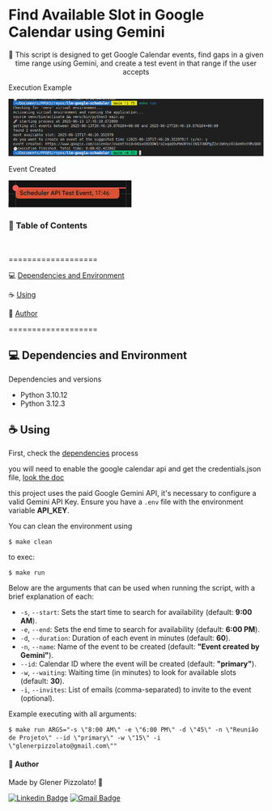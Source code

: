 # **Find Available Slot in Google Calendar using Gemini**

<p align="center"> 🚀 This script is designed to get Google Calendar events, find gaps in a given time range using Gemini, and create a test event in that range if the user accepts  </p>

Execution Example

![execution example](docs/images/example1.png)

Event Created

![event created](docs/images/example2.png)

<h3>🏁 Table of Contents</h3>

<br>

===================

<!--ts-->

💻 [Dependencies and Environment](#dependenciesandenvironment)

☕ [Using](#using)

👷 [Author](#author)

<!--te-->

===================

<div id="dependenciesandenvironment"></div>

## 💻 **Dependencies and Environment**

Dependencies and versions

- Python 3.10.12
- Python 3.12.3

<div id="using"></div>

## ☕ **Using**

First, check the [dependencies](#dependenciesandenvironment) process

you will need to enable the google calendar api and get the credentials.json file, [look the doc](https://developers.google.com/workspace/calendar/api/quickstart/python?hl=pt-br)

this project uses the paid Google Gemini API, it's necessary to configure a valid Gemini API Key. Ensure you have a `.env` file with the environment variable **API_KEY**.

You can clean the environment using

```
$ make clean
```

to exec:

```
$ make run
```

Below are the arguments that can be used when running the script, with a brief explanation of each:

- `-s`, `--start`: Sets the start time to search for availability (default: **9:00 AM**).
- `-e`, `--end`: Sets the end time to search for availability (default: **6:00 PM**).
- `-d`, `--duration`: Duration of each event in minutes (default: **60**).
- `-n`, `--name`: Name of the event to be created (default: **"Event created by Gemini"**).
- `--id`: Calendar ID where the event will be created (default: **"primary"**).
- `-w`, `--waiting`: Waiting time (in minutes) to look for available slots (default: **30**).
- `-i`, `--invites`: List of emails (comma-separated) to invite to the event (optional).

Example executing with all arguments:

```
$ make run ARGS="-s \"8:00 AM\" -e \"6:00 PM\" -d \"45\" -n \"Reunião de Projeto\" --id \"primary\" -w \"15\" -i \"glenerpizzolato@gmail.com\""
```

<div id="author"></div>

#### **👷 Author**

Made by Glener Pizzolato! 🙋

[![Linkedin Badge](https://img.shields.io/badge/-Glener-blue?style=flat-square&logo=Linkedin&logoColor=white&link=https://www.linkedin.com/in/glener-pizzolato/)](https://www.linkedin.com/in/glener-pizzolato-6319821b0/)
[![Gmail Badge](https://img.shields.io/badge/-glenerpizzolato@gmail.com-c14438?style=flat-square&logo=Gmail&logoColor=white&link=mailto:glenerpizzolato@gmail.com)](mailto:glenerpizzolato@gmail.com)
